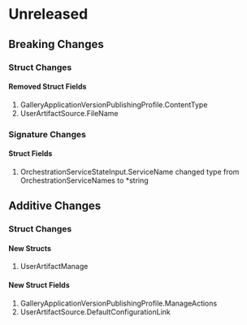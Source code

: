 # Unreleased

## Breaking Changes

### Struct Changes

#### Removed Struct Fields

1. GalleryApplicationVersionPublishingProfile.ContentType
1. UserArtifactSource.FileName

### Signature Changes

#### Struct Fields

1. OrchestrationServiceStateInput.ServiceName changed type from OrchestrationServiceNames to *string

## Additive Changes

### Struct Changes

#### New Structs

1. UserArtifactManage

#### New Struct Fields

1. GalleryApplicationVersionPublishingProfile.ManageActions
1. UserArtifactSource.DefaultConfigurationLink
